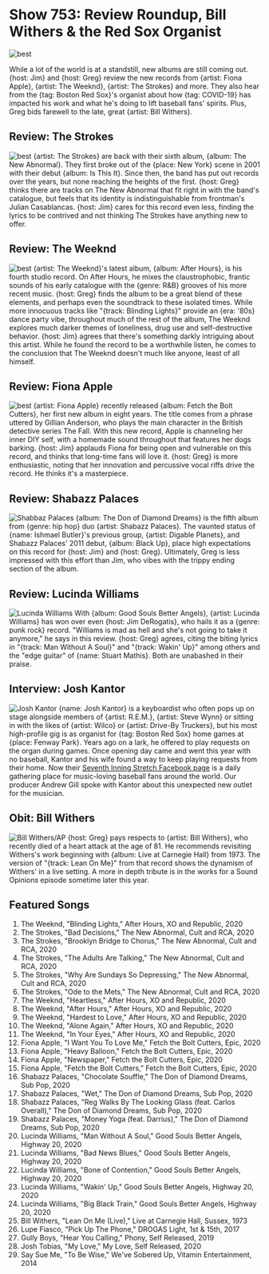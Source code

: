 

# Show 753: Review Roundup, Bill Withers & the Red Sox Organist

![best](https://sound-images.s3.amazonaws.com/images/2020/rev_roundup_2.png)

While a lot of the world is at a standstill, new albums are still coming out. {host: Jim} and {host: Greg} review the new records from {artist: Fiona Apple}, {artist: The Weeknd}, {artist: The Strokes} and more. They also hear from the {tag: Boston Red Sox}'s organist about how {tag: COVID-19} has impacted his work and what he's doing to lift baseball fans' spirits. Plus, Greg bids farewell to the late, great {artist: Bill Withers}.

## Review: The Strokes
![best](https://sound-images.s3.amazonaws.com/images/2020/strokes.png)
{artist: The Strokes} are back with their sixth album, {album: The New Abnormal}. They first broke out of the {place: New York} scene in 2001 with their debut {album: Is This It}. Since then, the band has put out records over the years, but none reaching the heights of the first. {host: Greg} thinks there are tracks on The New Abnormal that fit right in with the band's catalogue, but feels that its identity is indistinguishable from frontman's Julian Casablancas. {host: Jim} cares for this record even less, finding the lyrics to be contrived and not thinking The Strokes have anything new to offer.

## Review: The Weeknd
![best](https://sound-images.s3.amazonaws.com/images/2020/after_hours.png)
{artist: The Weeknd}'s latest album, {album: After Hours}, is his fourth studio record. On After Hours, he mixes the claustrophobic, frantic sounds of his early catalogue with the {genre: R&B} grooves of his more recent music. {host: Greg} finds the album to be a great blend of these elements, and perhaps even the soundtrack to these isolated times. While more innocuous tracks like "{track: Blinding Lights}" provide an {era: '80s} dance party vibe, throughout much of the rest of the album, The Weeknd explores much darker themes of loneliness, drug use and self-destructive behavior. {host: Jim} agrees that there's something darkly intriguing about this artist. While he found the record to be a worthwhile listen, he comes to the conclusion that The Weeknd doesn't much like anyone, least of all himself. 

## Review: Fiona Apple
![best](https://sound-images.s3.amazonaws.com/images/2020/fiona.png)
{artist: Fiona Apple} recently released {album: Fetch the Bolt Cutters}, her first new album in eight years. The title comes from a phrase uttered by Gillian Anderson, who plays the main character in the British detective series The Fall. With this new record, Apple is channeling her inner DIY self, with a homemade sound throughout that features her dogs barking. {host: Jim} applauds Fiona for being open and vulnerable on this record, and thinks that long-time fans will love it. {host: Greg} is more enthusiastic, noting that her innovation and percussive vocal riffs drive the record. He thinks it's a masterpiece.

## Review: Shabazz Palaces
![Shabbaz Palaces](https://sound-images.s3.amazonaws.com/images/2020/shabazz.jpg)
{album: The Don of Diamond Dreams} is the fifth album from {genre: hip hop} duo {artist: Shabazz Palaces}. The vaunted status of {name: Ishmael Butler}'s previous group, {artist: Digable Planets}, and Shabazz Palaces' 2011 debut, {album: Black Up}, place high expectations on this record for {host: Jim} and {host: Greg}. Ultimately, Greg is less impressed with this effort than Jim, who vibes with the trippy ending section of the album.

## Review: Lucinda Williams
![Lucinda Williams](https://sound-images.s3.amazonaws.com/images/2020/lucinda.jpg)
With {album: Good Souls Better Angels}, {artist: Lucinda Williams} has won over even {host: Jim DeRogatis}, who hails it as a {genre: punk rock} record. "Williams is mad as hell and she's not going to take it anymore," he says in this review. {host: Greg} agrees, citing the biting lyrics in "{track: Man Without A Soul}" and "{track: Wakin' Up}" among others and the "edge guitar" of {name: Stuart Mathis}. Both are unabashed in their praise.

## Interview: Josh Kantor
![Josh Kantor](https://sound-images.s3.amazonaws.com/images/2020/joshkantor.jpg)
{name: Josh Kantor} is a keyboardist who often pops up on stage alongside members of {artist: R.E.M.}, {artist: Steve Wynn} or sitting in with the likes of {artist: Wilco} or {artist: Drive-By Truckers}, but his most high-profile gig is as organist for {tag: Boston Red Sox} home games at {place: Fenway Park}. Years ago on a lark, he offered to play requests on the organ during games. Once opening day came and went this year with no baseball, Kantor and his wife found a way to keep playing requests from their home. Now their [Seventh Inning Stretch Facebook page](https://www.facebook.com/7thinningstretch2020) is a daily gathering place for music-loving baseball fans around the world. Our producer Andrew Gill spoke with Kantor about this unexpected new outlet for the musician.

## Obit: Bill Withers
![Bill Withers/AP](https://sound-images.s3.amazonaws.com/images/2020/withers.jpg)
{host: Greg} pays respects to {artist: Bill Withers}, who recently died of a heart attack at the age of 81. He recommends revisiting Withers's work beginning with {album: Live at Carnegie Hall} from 1973. The version of "{track: Lean On Me}" from that record shows the dynamism of Withers' in a live setting. A more in depth tribute is in the works for a Sound Opinions episode sometime later this year.

## Featured Songs
1. The Weeknd, "Blinding Lights," After Hours, XO and Republic, 2020
1. The Strokes, "Bad Decisions," The New Abnormal, Cult and RCA, 2020
1. The Strokes, "Brooklyn Bridge to Chorus," The New Abnormal, Cult and RCA, 2020
1. The Strokes, "The Adults Are Talking," The New Abnormal, Cult and RCA, 2020
1. The Strokes, "Why Are Sundays So Depressing," The New Abnormal, Cult and RCA, 2020
1. The Strokes, "Ode to the Mets," The New Abnormal, Cult and RCA, 2020
1. The Weeknd, "Heartless," After Hours, XO and Republic, 2020
1. The Weeknd, "After Hours," After Hours, XO and Republic, 2020
1. The Weeknd, "Hardest to Love," After Hours, XO and Republic, 2020
1. The Weeknd, "Alone Again," After Hours, XO and Republic, 2020
1. The Weeknd, "In Your Eyes," After Hours, XO and Republic, 2020
1. Fiona Apple, "I Want You To Love Me," Fetch the Bolt Cutters, Epic, 2020
1. Fiona Apple, "Heavy Balloon," Fetch the Bolt Cutters, Epic, 2020
1. Fiona Apple, "Newspaper," Fetch the Bolt Cutters, Epic, 2020
1. Fiona Apple, "Fetch the Bolt Cutters," Fetch the Bolt Cutters, Epic, 2020
1. Shabazz Palaces, "Chocolate Souffle," The Don of Diamond Dreams, Sub Pop, 2020
1. Shabazz Palaces, "Wet," The Don of Diamond Dreams, Sub Pop, 2020
1. Shabazz Palaces, "Reg Walks By The Looking Glass (feat. Carlos Overall)," The Don of Diamond Dreams, Sub Pop, 2020
1. Shabazz Palaces, "Money Yoga (feat. Darrius)," The Don of Diamond Dreams, Sub Pop, 2020
1. Lucinda Williams, "Man Without A Soul," Good Souls Better Angels, Highway 20, 2020
1. Lucinda Williams, "Bad News Blues," Good Souls Better Angels, Highway 20, 2020
1. Lucinda Williams, "Bone of Contention," Good Souls Better Angels, Highway 20, 2020
1. Lucinda Williams, "Wakin' Up," Good Souls Better Angels, Highway 20, 2020
1. Lucinda Williams, "Big Black Train," Good Souls Better Angels, Highway 20, 2020
1. Bill Withers, "Lean On Me (Live)," Live at Carnegie Hall, Sussex, 1973
1. Lupe Fiasco, "Pick Up The Phone," DROGAS Light, 1st & 15th, 2017
1. Gully Boys, "Hear You Calling," Phony, Self Released, 2019
1. Josh Tobias, "My Love," My Love, Self Released, 2020
1. Say Sue Me, "To Be Wise," We've Sobered Up, Vitamin Entertainment, 2014
